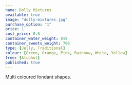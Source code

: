 ```yaml
---
name: Dolly Mixtures
available: true
image: "dolly-mixtures.jpg"
purchase_option: "1"
price: 1
cost_price: 0.6
container_water_weight: 919
container_sweets_weight: 708
type: [Jelly, Traditional]
colour: [Green, Orange, Pink, Rainbow, White, Yellow]
free: [Alcohol]
published: true
---
```

Multi coloured fondant shapes.
